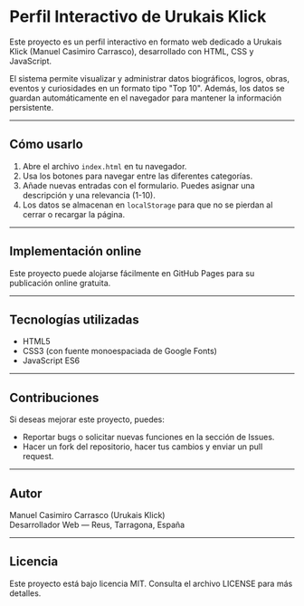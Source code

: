 # Perfil Interactivo de Urukais Klick

Este proyecto es un perfil interactivo en formato web dedicado a Urukais Klick (Manuel Casimiro Carrasco), desarrollado con HTML, CSS y JavaScript. 

El sistema permite visualizar y administrar datos biográficos, logros, obras, eventos y curiosidades en un formato tipo "Top 10". Además, los datos se guardan automáticamente en el navegador para mantener la información persistente.

---

## Cómo usarlo

1. Abre el archivo `index.html` en tu navegador.
2. Usa los botones para navegar entre las diferentes categorías.
3. Añade nuevas entradas con el formulario. Puedes asignar una descripción y una relevancia (1-10).
4. Los datos se almacenan en `localStorage` para que no se pierdan al cerrar o recargar la página.

---

## Implementación online

Este proyecto puede alojarse fácilmente en GitHub Pages para su publicación online gratuita.

---

## Tecnologías utilizadas

- HTML5
- CSS3 (con fuente monoespaciada de Google Fonts)
- JavaScript ES6

---

## Contribuciones

Si deseas mejorar este proyecto, puedes:

- Reportar bugs o solicitar nuevas funciones en la sección de Issues.
- Hacer un fork del repositorio, hacer tus cambios y enviar un pull request.

---

## Autor

Manuel Casimiro Carrasco (Urukais Klick)  
Desarrollador Web — Reus, Tarragona, España

---

## Licencia

Este proyecto está bajo licencia MIT. Consulta el archivo LICENSE para más detalles.
